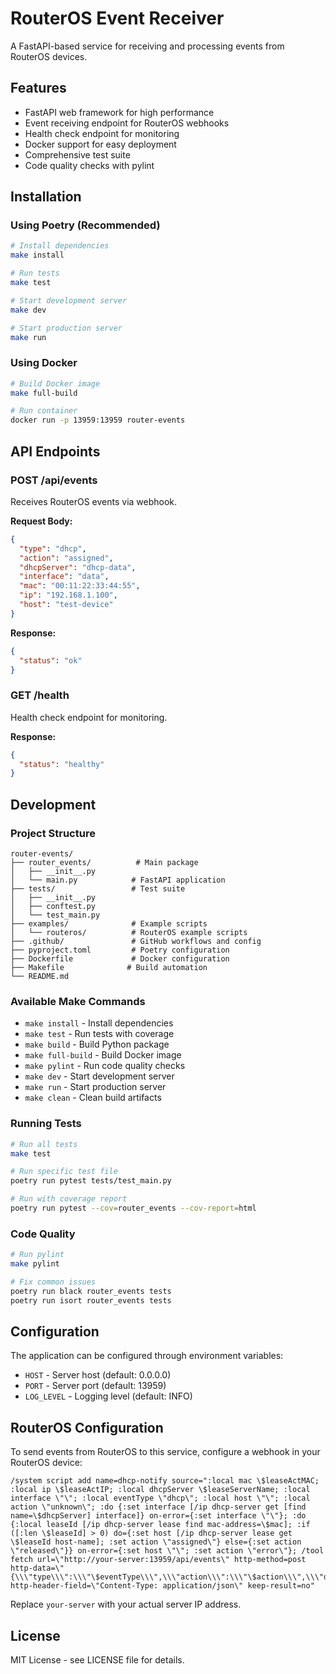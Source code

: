 # RouterOS Event Receiver

A FastAPI-based service for receiving and processing events from RouterOS devices.

## Features

- FastAPI web framework for high performance
- Event receiving endpoint for RouterOS webhooks
- Health check endpoint for monitoring
- Docker support for easy deployment
- Comprehensive test suite
- Code quality checks with pylint

## Installation

### Using Poetry (Recommended)

```bash
# Install dependencies
make install

# Run tests
make test

# Start development server
make dev

# Start production server
make run
```

### Using Docker

```bash
# Build Docker image
make full-build

# Run container
docker run -p 13959:13959 router-events
```

## API Endpoints

### POST /api/events
Receives RouterOS events via webhook.

**Request Body:**
```json
{
  "type": "dhcp",
  "action": "assigned",
  "dhcpServer": "dhcp-data",
  "interface": "data",
  "mac": "00:11:22:33:44:55",
  "ip": "192.168.1.100",
  "host": "test-device"
}
```

**Response:**
```json
{
  "status": "ok"
}
```

### GET /health
Health check endpoint for monitoring.

**Response:**
```json
{
  "status": "healthy"
}
```

## Development

### Project Structure

```
router-events/
├── router_events/          # Main package
│   ├── __init__.py
│   └── main.py            # FastAPI application
├── tests/                 # Test suite
│   ├── __init__.py
│   ├── conftest.py
│   └── test_main.py
├── examples/              # Example scripts
│   └── routeros/          # RouterOS example scripts
├── .github/               # GitHub workflows and config
├── pyproject.toml         # Poetry configuration
├── Dockerfile             # Docker configuration
├── Makefile              # Build automation
└── README.md
```

### Available Make Commands

- `make install` - Install dependencies
- `make test` - Run tests with coverage
- `make build` - Build Python package
- `make full-build` - Build Docker image
- `make pylint` - Run code quality checks
- `make dev` - Start development server
- `make run` - Start production server
- `make clean` - Clean build artifacts

### Running Tests

```bash
# Run all tests
make test

# Run specific test file
poetry run pytest tests/test_main.py

# Run with coverage report
poetry run pytest --cov=router_events --cov-report=html
```

### Code Quality

```bash
# Run pylint
make pylint

# Fix common issues
poetry run black router_events tests
poetry run isort router_events tests
```

## Configuration

The application can be configured through environment variables:

- `HOST` - Server host (default: 0.0.0.0)
- `PORT` - Server port (default: 13959)
- `LOG_LEVEL` - Logging level (default: INFO)

## RouterOS Configuration

To send events from RouterOS to this service, configure a webhook in your RouterOS device:

```
/system script add name=dhcp-notify source=":local mac \$leaseActMAC; :local ip \$leaseActIP; :local dhcpServer \$leaseServerName; :local interface \"\"; :local eventType \"dhcp\"; :local host \"\"; :local action \"unknown\"; :do {:set interface [/ip dhcp-server get [find name=\$dhcpServer] interface]} on-error={:set interface \"\"}; :do {:local leaseId [/ip dhcp-server lease find mac-address=\$mac]; :if ([:len \$leaseId] > 0) do={:set host [/ip dhcp-server lease get \$leaseId host-name]; :set action \"assigned\"} else={:set action \"released\"}} on-error={:set host \"\"; :set action \"error\"}; /tool fetch url=\"http://your-server:13959/api/events\" http-method=post http-data=\"{\\\"type\\\":\\\"\$eventType\\\",\\\"action\\\":\\\"\$action\\\",\\\"dhcpServer\\\":\\\"\$dhcpServer\\\",\\\"interface\\\":\\\"\$interface\\\",\\\"mac\\\":\\\"\$mac\\\",\\\"ip\\\":\\\"\$ip\\\",\\\"host\\\":\\\"\$host\\\"}\" http-header-field=\"Content-Type: application/json\" keep-result=no"
```

Replace `your-server` with your actual server IP address.

## License

MIT License - see LICENSE file for details.
